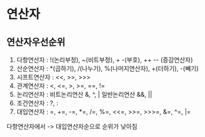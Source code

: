 # 연산자

## 연산자우선순위

1. 다항연산자 : !(논리부정), ~(비트부정), + -(부호), ++ -- (증감연산자)
2. 산순연산자 : *(곱하기), /(나누기), %(나머지연산자), +(더하기), -(빼기)
3. 시프트연산자 : <<, >>, >>>
4. 관계연산자 :  <, <=, >, >=, ==, !=
5. 논리연산자 : 비트논리연산 &, ^, | 일반논리연산 &&, ||
6. 조건연산자 : ?, :
7. 대입연산자 : =, +=, -=, *=, /=, %=, <<=, >>=, >>>=, &=, ^=, |=

다항연산자에서 -> 대입연산자순으로 순위가 낮아짐
